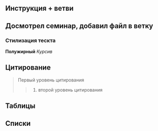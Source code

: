 ## Инструкция + ветви 

## Досмотрел семинар, добавил файл в ветку 
### Стилизация тескта 

**Полужирный** 
*Курсив* 

## Цитирование 
> Первый уровень цитирования 
>> 1. второй уровень цитирования 


## Таблицы

## Списки 